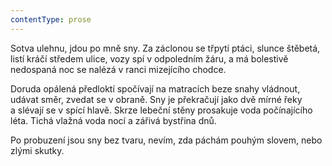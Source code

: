 ```yaml
---
contentType: prose
---
```


Sotva ulehnu, jdou po mně sny. Za záclonou se třpytí ptáci, slunce štěbetá, listí kráčí středem ulice, vozy spí v odpoledním žáru, a má bolestivě nedospaná noc se nalézá v ranci mizejícího chodce.

Doruda opálená předloktí spočívají na matracích beze snahy vládnout, udávat směr, zvedat se v obraně. Sny je překračují jako dvě mírné řeky a slévají se v spící hlavě. Skrze lebeční stěny prosakuje voda počínajícího léta. Tichá vlažná voda nocí a zářivá bystřina dnů.

Po probuzení jsou sny bez tvaru, nevím, zda páchám pouhým slovem, nebo zlými skutky.
